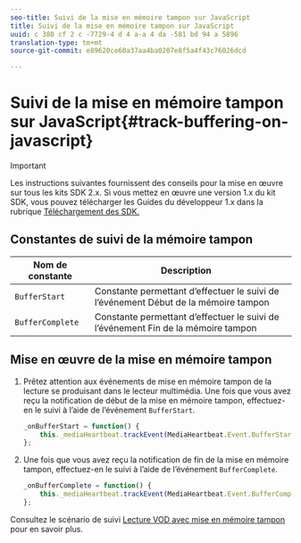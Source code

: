 ```yaml
---
seo-title: Suivi de la mise en mémoire tampon sur JavaScript
title: Suivi de la mise en mémoire tampon sur JavaScript
uuid: c 380 cf 2 c -7729-4 d 4 a-a 4 da -581 bd 94 a 5896
translation-type: tm+mt
source-git-commit: e89620ce60a37aa4ba0207e8f5a4f43c76026dcd

---
```



# Suivi de la mise en mémoire tampon sur JavaScript{#track-buffering-on-javascript}

>[!IMPORTANT]
>
>Les instructions suivantes fournissent des conseils pour la mise en œuvre sur tous les kits SDK 2.x. Si vous mettez en œuvre une version 1.x du kit SDK, vous pouvez télécharger les Guides du développeur 1.x dans la rubrique [Téléchargement des SDK.](/help/sdk-implement/download-sdks.md)

## Constantes de suivi de la mémoire tampon

| Nom de constante | Description     |
|---|---|
| `BufferStart` | Constante permettant d’effectuer le suivi de l’événement Début de la mémoire tampon |
| `BufferComplete` | Constante permettant d’effectuer le suivi de l’événement Fin de la mémoire tampon |

## Mise en œuvre de la mise en mémoire tampon

1. Prêtez attention aux événements de mise en mémoire tampon de la lecture se produisant dans le lecteur multimédia. Une fois que vous avez reçu la notification de début de la mise en mémoire tampon, effectuez-en le suivi à l’aide de l’événement `BufferStart`.

   ```js
   _onBufferStart = function() { 
       this._mediaHeartbeat.trackEvent(MediaHeartbeat.Event.BufferStart); 
   };
   ```

1. Une fois que vous avez reçu la notification de fin de la mise en mémoire tampon, effectuez-en le suivi à l’aide de l’événement `BufferComplete`.

   ```js
   _onBufferComplete = function() { 
       this._mediaHeartbeat.trackEvent(MediaHeartbeat.Event.BufferComplete); 
   };
   ```

Consultez le scénario de suivi [Lecture VOD avec mise en mémoire tampon](/help/sdk-implement/tracking-scenarios/vod-buffering.md) pour en savoir plus.
